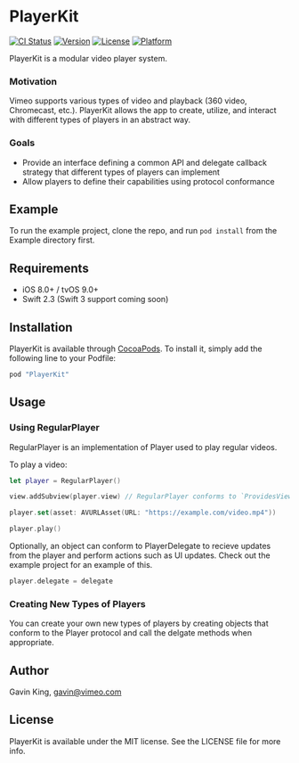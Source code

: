 # PlayerKit

[![CI Status](http://img.shields.io/travis/ghking/PlayerKit.svg?style=flat)](https://travis-ci.org/ghking/PlayerKit)
[![Version](https://img.shields.io/cocoapods/v/PlayerKit.svg?style=flat)](http://cocoapods.org/pods/PlayerKit)
[![License](https://img.shields.io/cocoapods/l/PlayerKit.svg?style=flat)](http://cocoapods.org/pods/PlayerKit)
[![Platform](https://img.shields.io/cocoapods/p/PlayerKit.svg?style=flat)](http://cocoapods.org/pods/PlayerKit)

PlayerKit is a modular video player system.

### Motivation

Vimeo supports various types of video and playback (360 video, Chromecast, etc.). PlayerKit allows the app to create, utilize, and interact with different types of players in an abstract way.

### Goals

- Provide an interface defining a common API and delegate callback strategy that different types of players can implement
- Allow players to define their capabilities using protocol conformance

## Example

To run the example project, clone the repo, and run `pod install` from the Example directory first.

## Requirements

- iOS 8.0+ / tvOS 9.0+
- Swift 2.3 (Swift 3 support coming soon)

## Installation

PlayerKit is available through [CocoaPods](http://cocoapods.org). To install
it, simply add the following line to your Podfile:

```ruby
pod "PlayerKit"
```

## Usage

### Using RegularPlayer

RegularPlayer is an implementation of Player used to play regular videos.

To play a video:

```swift
let player = RegularPlayer()

view.addSubview(player.view) // RegularPlayer conforms to `ProvidesView`, so we can add its view

player.set(asset: AVURLAsset(URL: "https://example.com/video.mp4"))

player.play()
```

Optionally, an object can conform to PlayerDelegate to recieve updates from the player and perform actions such as UI updates. Check out the example project for an example of this.

```swift
player.delegate = delegate
```

### Creating New Types of Players

You can create your own new types of players by creating objects that conform to the Player protocol and call the delgate methods when appropriate.

## Author

Gavin King, gavin@vimeo.com

## License

PlayerKit is available under the MIT license. See the LICENSE file for more info.
